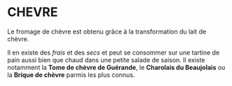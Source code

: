 CHEVRE
====

Le fromage de chèvre est obtenu grâce à la transformation du lait de chèvre.

Il en existe des *frais* et des *secs* et peut se consommer sur une tartine de pain aussi bien que chaud dans une petite salade de saison.
Il existe notamment la **Tome de chèvre de Guérande**, le **Charolais du Beaujolais** ou la **Brique de chèvre** parmis les plus connus.
